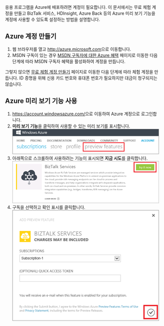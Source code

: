 응용 프로그램을 Azure에 배포하려면 계정이 필요합니다. 이 문서에서는 무료 체험 계정을 만들고 BizTalk 서비스, HDInsight, Azure Back 등의 Azure 미리 보기 기능을 계정에 사용할 수 있도록 설정하는 방법을 설명합니다.

## Azure 계정 만들기

1.  웹 브라우저를 열고 <http://azure.microsoft.com>으로 이동합니다.
2.  MSDN 구독이 있는 경우 [MSDN 구독자에 대한 Azure 혜택](http://azure.microsoft.com/pricing/member-offers/msdn-benefits-details/) 페이지로 이동한 다음 단계에 따라 MSDN 구독자 혜택을 활성화하여 계정을 만듭니다.

   그렇지 않으면 [무료 체험 계정 만들기](http://azure.microsoft.com/pricing/free-trial/) 페이지로 이동한 다음 단계에 따라 체험 계정을 만듭니다. ID 증명을 위해 신용 카드 번호와 휴대폰 번호가 필요하지만 대금이 청구되지는 않습니다.

## Azure 미리 보기 기능 사용

1.  <https://account.windowsazure.com/>으로 이동하여 Azure 계정으로 로그인합니다.
2.  **미리 보기 기능**을 클릭하여 사용할 수 있는 미리 보기를 표시합니다.<br /> ![미리 보기 기능 탭 열기][1]
3.  아래쪽으로 스크롤하여 사용하려는 기능이 표시되면 **지금 시도**를 클릭합니다.<br /> ![미리 보기 기능 선택][2]
4.  구독을 선택하고 확인 표시를 클릭합니다.<br /> ![구독 선택][3]

[1]: ./media/create-an-azure-account/antares-iaas-preview-01.png
[2]: ./media/create-an-azure-account/antares-iaas-preview-05.png
[3]: ./media/create-an-azure-account/antares-iaas-preview-06.png

<!---HONumber=62-->